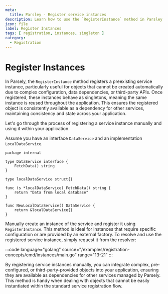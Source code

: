 ```yaml
---
meta:
  title: Parsley - Register service instances
description: Learn how to use the `RegisterInstance` method in Parsley to manually register and manage complex service instances. Ensure consistent state and availability across your application by treating registered instances as singletons, making them accessible to other services as dependencies.
icon: file
label: Register Instances
tags: [ registration, instances, singleton ]
category:
  - Registration
---
```

# Register Instances

In Parsely, the `RegisterInstance` method registers a preexisting service instance, particularly useful for objects that cannot be created automatically due to complex configuration, data dependencies, or third-party APIs. Once registered, these instances behave as singletons, meaning the same instance is reused throughout the application. This ensures the registered object is consistently available as a dependency for other services, maintaining consistency and state across your application.

Let's go through the process of registering a service instance manually and using it within your application. 

Assume you have an interface `DataService` and an implementation `LocalDataService`.

```golang
package internal

type DataService interface {
	FetchData() string
}

type localDataService struct{}

func (s *localDataService) FetchData() string {
	return "Data from local database"
}

func NewLocalDataService() DataService {
	return &localDataService{}
}
````

Manually create an instance of the service and register it using `RegisterInstance`. This method is ideal for instances that require specific configuration or are provided by an external factory. To resolve and use the registered service instance, simply request it from the resolver:

:::code language="golang" source="/examples/registration-concepts/cmd/instances/main.go" range="13-21" :::

By registering service instances manually, you can integrate complex, pre-configured, or third-party-provided objects into your application, ensuring they are available as dependencies for other services managed by Parsely. This method is handy when dealing with objects that cannot be easily instantiated within the standard service registration flow.